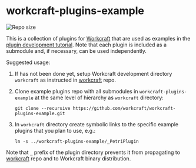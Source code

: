 # workcraft-plugins-example

![Repo size](https://img.shields.io/github/repo-size/workcraft/workcraft-plugins-example.svg)

This is a collection of plugins for [Workcraft](https://workcraft.org/)
that are used as examples in the
[plugin development tutorial](https://workcraft.org/devel/plugin/start).
Note that each plugin is included as a submodule and, if necessary, can
be used independently.

Suggested usage:

1. If has not been done yet, setup Workcraft development directory ``workcraft``
   as instructed in [workcraft](https://github.com/workcraft/workcraft) repo.

2. Clone example plugins repo with all submodules in ``workcraft-plugins-example``
   at the same level of hierarchy as ``workcraft`` directory:
   ```
   git clone --recursive https://github.com/workcraft/workcraft-plugins-example.git
    ```

3. In ``workcraft`` directory create symbolic links to the specific example
   plugins that you plan to use, e.g.:
    ````
    ln -s ../workcraft-plugins-example/_PetriPlugin
    ````

Note that ``_`` prefix of the plugin directory prevents it from propagating to
[workcraft](https://github.com/workcraft/workcraft) repo and to Workcraft
binary distribution.

